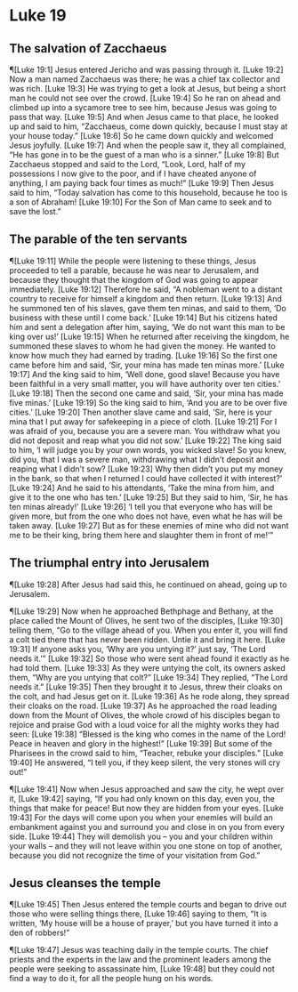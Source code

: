 # Luke 19

## The salvation of Zacchaeus
¶[Luke 19:1] Jesus entered Jericho and was passing through it.
[Luke 19:2] Now a man named Zacchaeus was there; he was a chief tax collector and was rich.
[Luke 19:3] He was trying to get a look at Jesus, but being a short man he could not see over the crowd.
[Luke 19:4] So he ran on ahead and climbed up into a sycamore tree to see him, because Jesus was going to pass that way.
[Luke 19:5] And when Jesus came to that place, he looked up and said to him, “Zacchaeus, come down quickly, because I must stay at your house today.”
[Luke 19:6] So he came down quickly and welcomed Jesus joyfully.
[Luke 19:7] And when the people saw it, they all complained, “He has gone in to be the guest of a man who is a sinner.”
[Luke 19:8] But Zacchaeus stopped and said to the Lord, “Look, Lord, half of my possessions I now give to the poor, and if I have cheated anyone of anything, I am paying back four times as much!”
[Luke 19:9] Then Jesus said to him, “Today salvation has come to this household, because he too is a son of Abraham!
[Luke 19:10] For the Son of Man came to seek and to save the lost.”

## The parable of the ten servants
¶[Luke 19:11] While the people were listening to these things, Jesus proceeded to tell a parable, because he was near to Jerusalem, and because they thought that the kingdom of God was going to appear immediately.
[Luke 19:12] Therefore he said, “A nobleman went to a distant country to receive for himself a kingdom and then return.
[Luke 19:13] And he summoned ten of his slaves, gave them ten minas, and said to them, ‘Do business with these until I come back.’
[Luke 19:14] But his citizens hated him and sent a delegation after him, saying, ‘We do not want this man to be king over us!’
[Luke 19:15] When he returned after receiving the kingdom, he summoned these slaves to whom he had given the money. He wanted to know how much they had earned by trading.
[Luke 19:16] So the first one came before him and said, ‘Sir, your mina has made ten minas more.’
[Luke 19:17] And the king said to him, ‘Well done, good slave! Because you have been faithful in a very small matter, you will have authority over ten cities.’
[Luke 19:18] Then the second one came and said, ‘Sir, your mina has made five minas.’
[Luke 19:19] So the king said to him, ‘And you are to be over five cities.’
[Luke 19:20] Then another slave came and said, ‘Sir, here is your mina that I put away for safekeeping in a piece of cloth.
[Luke 19:21] For I was afraid of you, because you are a severe man. You withdraw what you did not deposit and reap what you did not sow.’
[Luke 19:22] The king said to him, ‘I will judge you by your own words, you wicked slave! So you knew, did you, that I was a severe man, withdrawing what I didn’t deposit and reaping what I didn’t sow?
[Luke 19:23] Why then didn’t you put my money in the bank, so that when I returned I could have collected it with interest?’
[Luke 19:24] And he said to his attendants, ‘Take the mina from him, and give it to the one who has ten.’
[Luke 19:25] But they said to him, ‘Sir, he has ten minas already!’
[Luke 19:26] ‘I tell you that everyone who has will be given more, but from the one who does not have, even what he has will be taken away.
[Luke 19:27] But as for these enemies of mine who did not want me to be their king, bring them here and slaughter them in front of me!’”

## The triumphal entry into Jerusalem
¶[Luke 19:28] After Jesus had said this, he continued on ahead, going up to Jerusalem.

¶[Luke 19:29] Now when he approached Bethphage and Bethany, at the place called the Mount of Olives, he sent two of the disciples,
[Luke 19:30] telling them, “Go to the village ahead of you. When you enter it, you will find a colt tied there that has never been ridden. Untie it and bring it here.
[Luke 19:31] If anyone asks you, ‘Why are you untying it?’ just say, ‘The Lord needs it.’”
[Luke 19:32] So those who were sent ahead found it exactly as he had told them.
[Luke 19:33] As they were untying the colt, its owners asked them, “Why are you untying that colt?”
[Luke 19:34] They replied, “The Lord needs it.”
[Luke 19:35] Then they brought it to Jesus, threw their cloaks on the colt, and had Jesus get on it.
[Luke 19:36] As he rode along, they spread their cloaks on the road.
[Luke 19:37] As he approached the road leading down from the Mount of Olives, the whole crowd of his disciples began to rejoice and praise God with a loud voice for all the mighty works they had seen:
[Luke 19:38] “Blessed is the king who comes in the name of the Lord! Peace in heaven and glory in the highest!”
[Luke 19:39] But some of the Pharisees in the crowd said to him, “Teacher, rebuke your disciples.”
[Luke 19:40] He answered, “I tell you, if they keep silent, the very stones will cry out!”

¶[Luke 19:41] Now when Jesus approached and saw the city, he wept over it,
[Luke 19:42] saying, “If you had only known on this day, even you, the things that make for peace! But now they are hidden from your eyes.
[Luke 19:43] For the days will come upon you when your enemies will build an embankment against you and surround you and close in on you from every side.
[Luke 19:44] They will demolish you – you and your children within your walls – and they will not leave within you one stone on top of another, because you did not recognize the time of your visitation from God.”

## Jesus cleanses the temple
¶[Luke 19:45] Then Jesus entered the temple courts and began to drive out those who were selling things there,
[Luke 19:46] saying to them, “It is written, ‘My house will be a house of prayer,’ but you have turned it into a den of robbers!”

¶[Luke 19:47] Jesus was teaching daily in the temple courts. The chief priests and the experts in the law and the prominent leaders among the people were seeking to assassinate him,
[Luke 19:48] but they could not find a way to do it, for all the people hung on his words.
